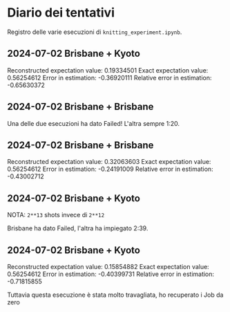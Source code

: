 # Diario dei tentativi

Registro delle varie esecuzioni di `knitting_experiment.ipynb`.

## 2024-07-02 Brisbane + Kyoto

Reconstructed expectation value: 0.19334501
Exact expectation value: 0.56254612
Error in estimation: -0.36920111
Relative error in estimation: -0.65630372

## 2024-07-02 Brisbane + Brisbane

Una delle due esecuzioni ha dato Failed! L'altra sempre 1:20.

## 2024-07-02 Brisbane + Brisbane

Reconstructed expectation value: 0.32063603
Exact expectation value: 0.56254612
Error in estimation: -0.24191009
Relative error in estimation: -0.43002712

## 2024-07-02 Brisbane + Kyoto 

NOTA: `2**13` shots invece di `2**12`

Brisbane ha dato Failed, l'altra ha impiegato 2:39.

## 2024-07-02 Brisbane + Kyoto

Reconstructed expectation value: 0.15854882
Exact expectation value: 0.56254612
Error in estimation: -0.40399731
Relative error in estimation: -0.71815855

Tuttavia questa esecuzione è stata molto travagliata, ho recuperato i Job da zero
